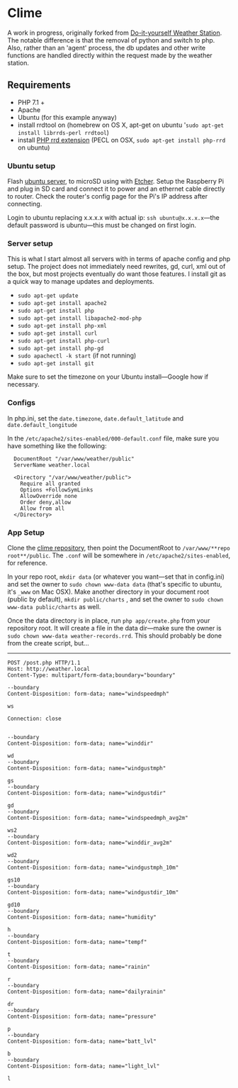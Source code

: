 # Clime

A work in progress, originally forked from [Do-it-yourself Weather Station](https://github.com/fractalxaos/weather). The notable difference is that the removal of python and switch to php. Also, rather than an 'agent' process, the db updates and other write functions are handled directly within the request made by the weather station.

## Requirements

- PHP 7.1 +
- Apache
- Ubuntu (for this example anyway)
- install rrdtool on (homebrew on OS X, apt-get on ubuntu '`sudo apt-get install librrds-perl rrdtool`)
- install [PHP rrd extension](http://php.net/manual/en/book.rrd.php) (PECL on OSX,  `sudo apt-get install php-rrd` on ubuntu)


### Ubuntu setup

Flash [ubuntu server](https://ubuntu.com/download/iot/raspberry-pi-2-3), to microSD using with [Etcher](https://www.balena.io/etcher/). Setup the Raspberry Pi and plug in SD card and connect it to power and an ethernet cable directly to router. Check the router's config page for the Pi's IP address after connecting.

Login to ubuntu replacing x.x.x.x with actual ip: `ssh ubuntu@x.x.x.x`—the default password is ubuntu—this must be changed on first login.

### Server setup

This is what I start almost all servers with in terms of apache config and php setup. The project does not immediately need rewrites, gd, curl, xml out of the box, but most projects eventually do want those features. I install git as a quick way to manage updates and deployments.

- `sudo apt-get update`
- `sudo apt-get install apache2`
- `sudo apt-get install php`
- `sudo apt-get install libapache2-mod-php`
- `sudo apt-get install php-xml`
- `sudo apt-get install curl`
- `sudo apt-get install php-curl`
- `sudo apt-get install php-gd`
- `sudo apachectl -k start` (if not running)
- `sudo apt-get install git`

Make sure to set the timezone on your Ubuntu install—Google how if necessary.

### Configs

In php.ini, set the `date.timezone`,  `date.default_latitude` and `date.default_longitude`

In the `/etc/apache2/sites-enabled/000-default.conf` file, make sure you have something like the following:

```
  DocumentRoot "/var/www/weather/public"
  ServerName weather.local

  <Directory "/var/www/weather/public">
    Require all granted
    Options +FollowSymLinks
    AllowOverride none
    Order deny,allow
    Allow from all
  </Directory>
```

### App Setup

Clone the [clime repository](https://github.com/brendanmetzger/clime), then point the DocumentRoot to `/var/www/**repo root**/public`. The `.conf` will be somewhere in `/etc/apache2/sites-enabled`, for reference. 

In your repo root,  `mkdir data` (or whatever you want—set that in config.ini) and set the owner to `sudo chown www-data data` (that's specific to ubuntu, it's `_www` on Mac OSX). Make another directory in your document root  (public by default), `mkdir public/charts` , and set the owner to `sudo chown www-data public/charts` as well.

Once the data directory is in place, run `php app/create.php` from your repository root. It will create a file in the data dir—make sure the owner is `sudo chown www-data weather-records.rrd`. This should probably be done from the create script, but... 

---------






```
POST /post.php HTTP/1.1 
Host: http://weather.local 
Content-Type: multipart/form-data;boundary="boundary" 

--boundary 
Content-Disposition: form-data; name="windspeedmph" 

ws 

Connection: close


--boundary
Content-Disposition: form-data; name="winddir"

wd
--boundary
Content-Disposition: form-data; name="windgustmph"

gs
--boundary
Content-Disposition: form-data; name="windgustdir"

gd
--boundary
Content-Disposition: form-data; name="windspeedmph_avg2m"

ws2
--boundary
Content-Disposition: form-data; name="winddir_avg2m"

wd2
--boundary
Content-Disposition: form-data; name="windgustmph_10m"

gs10
--boundary
Content-Disposition: form-data; name="windgustdir_10m"

gd10
--boundary
Content-Disposition: form-data; name="humidity"

h
--boundary
Content-Disposition: form-data; name="tempf"

t
--boundary
Content-Disposition: form-data; name="rainin"

r
--boundary
Content-Disposition: form-data; name="dailyrainin"

dr
--boundary
Content-Disposition: form-data; name="pressure"

p
--boundary
Content-Disposition: form-data; name="batt_lvl"

b
--boundary
Content-Disposition: form-data; name="light_lvl"

l
```
